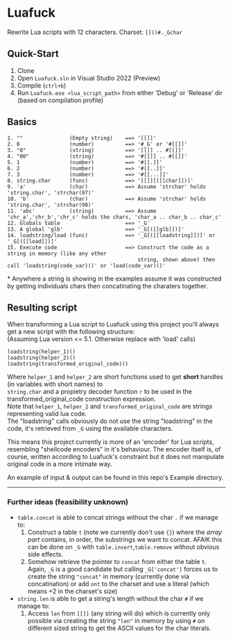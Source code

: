 # Luafuck
Rewrite Lua scripts with 12 characters. Charset: `[]()#._Gchar`  

## Quick-Start
1. Clone
2. Open `Luafuck.sln` in Visual Studio 2022 (Preview)
3. Compile (`ctrl+b`)
4. Run `Luafuck.exe <lua_script_path>` from either 'Debug' or 'Release' dir (based on compilation profile)

## Basics
```
1. ""               (Empty string)    ==> '[[]]'
2. 0                (number)          ==> '#_G' or '#[[]]'
3. "0"              (string)          ==> '[[]] .. #[[]]'
4. "00"             (string)          ==> '#[[]] .. #[[]]'
5. 1                (number)          ==> '#[[.]]'
6. 2                (number)          ==> '#[[..]]'
7. 3                (number)          ==> '#[[...]]'
8. string.char      (func)            ==> '[[]][([[char]])]'
9. 'a'              (char)            ==> Assume 'strchar' holds 'string.char', 'strchar(97)'
10. 'b'             (char)            ==> Assume 'strchar' holds 'string.char', 'strchar(98)'
11. 'abc'           (string)          ==> Assume 'chr_a','chr_b','chr_c' holds the chars, 'char_a .. char_b .. char_c'
12. Globals table                     ==> '_G'
13. A global 'glb'                    ==> '_G[([[glb]])]'
14. loadstring/load (func)            ==> '_G[([[loadstring]])]' or '_G[([[load]])]'
15. Execute code                      ==> Construct the code as a string in memory (like any other 
                                          string, shown above) then call 'loadstring(code_var)()' or 'load(code_var)()'
```

\* Anywhere a string is showing in the examples assume it was constructed by getting individuals chars then concatinating the charaters together.

## Resulting script
When transforming a Lua script to Luafuck using this project you'll always get a new script with the following structure:  
(Assuming Lua version <= 5.1. Otherwise replace with 'load' calls)
```
loadstring(helper_1)()
loadstring(helper_2)()
loadstring(transformed_original_code)()
```
Where `helper_1` and `helper_2` are short functions used to get **short** handles (in variables with short names) to  
`string.char` and a propietry decoder function `r` to be used in the transformed_original_code construction expression.  
Note that `helper_1`, `helper_2` and `transformed_original_code` are strings representing valid lua code.  
The "loadstring" calls obviously do not use the string "loadstring" in the code, it's retrieved from `_G` using the available characters.  

This means this project currently is more of an 'encoder' for Lua scripts, resembling "shellcode encoders" in it's behaviour.
The encoder itself is, of course, written according to Luafuck's constraint but it does not manipulate original code in a more intimate way.

An example of input & output can be found in this repo's Example directory.

---
### Further ideas (feasibility unknown)
* `table.concat` is able to concat strings without the char `.` if we manage to:
    1. Construct a table `t` (note we currently don't use `{}`) where the *array part* contains, in order, the substrings we want to concat. AFAIK this can be done on `_G` with `table.insert`,`table.remove` without obvious side effects.
    2. Somehow retrieve the pointer to `concat` from either the table `t`. Again, `_G` is a good candidate but calling `_G['concat']` forces us to create the string `"concat"` in memory (currently done via concatination) or add `ont` to the charset and use a literal (which means +2 in the charset's size)
* `string.len` is able to get a string's length without the char `#` if we manage to:
    1. Access `len` from `[[]]` (any string will do) which is currently only possible via creating the string `"len"` in memory by using `#` on different sized string to get the ASCII values for the char literals.
